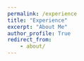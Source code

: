 ```yaml
---
permalink: /experience
title: "Experience"
excerpt: "About Me"
author_profile: True
redirect_from:
	- about/
---
```

